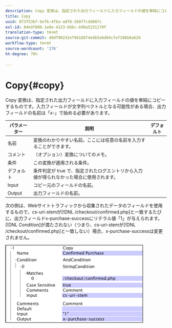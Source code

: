 ```yaml
---
description: Copy 変換は、指定された出力フィールドに入力フィールドの値を単純にコピーするものです。入力フィールドが文字列ベクトルとなる可能性がある場合、出力フィールドの名前は「x-」で始める必要があります。
title: Copy
uuid: 073f53bf-befb-4fba-a8f8-260ffcdd007c
exl-id: 04e97006-1e8e-4123-bbbc-b90a5231170f
translation-type: tm+mt
source-git-commit: d9df90242ef96188f4e4b5e6d04cfef196b0a628
workflow-type: tm+mt
source-wordcount: '176'
ht-degree: 76%

---
```


# Copy{#copy}

Copy 変換は、指定された出力フィールドに入力フィールドの値を単純にコピーするものです。入力フィールドが文字列ベクトルとなる可能性がある場合、出力フィールドの名前は「x-」で始める必要があります。

| パラメーター | 説明 | デフォルト |
|---|---|---|
| 名前 | 変換のわかりやすい名前。ここには任意の名前を入力することができます。 |  |
| コメント | （オプション）変換についてのメモ。 |  |
| 条件 | この変換が適用される条件。 |  |
| デフォルト | 条件判定が true で、指定されたログエントリから入力値が得られなかった場合に使用されます。 |  |
| Input | コピー元のフィールドの名前。 |  |
| Output | 出力フィールドの名前。 |  |

次の例は、Webサイトトラフィックから収集されたデータのフィールドを使用するもので、cs-uri-stemが[!DNL /checkout/confirmed.php]と一致するたびに、出力フィールドx-purchase-successにリテラル値「1」が与えられます。 [!DNL Condition]が満たされない（つまり、cs-uri-stemが[!DNL /checkout/confirmed.php]と一致しない）場合、x-purchase-successは変更されません。

![](assets/cfg_TransformationType_Copy.png)
